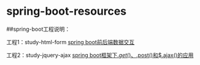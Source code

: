 # spring-boot-resources
##spring-boot工程说明：

工程1：study-html-form  [spring boot前后端数据交互](https://blog.csdn.net/sc_942344134/article/details/104155337)

工程2：study-jquery-ajax [spring boot框架下$.get()、$.post()和$.ajax()的应用](https://blog.csdn.net/sc_942344134/article/details/104223934)

